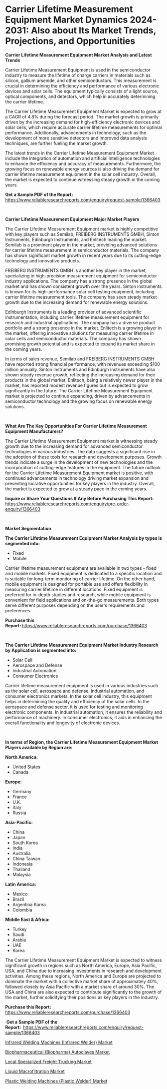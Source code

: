 <p><h1>Carrier Lifetime Measurement Equipment Market Dynamics 2024-2031: Also about Its Market Trends, Projections, and Opportunities</h1></p><p><strong>Carrier Lifetime Measurement Equipment Market Analysis and Latest Trends</strong></p>
<p><p>Carrier Lifetime Measurement Equipment is used in the semiconductor industry to measure the lifetime of charge carriers in materials such as silicon, gallium arsenide, and other semiconductors. This measurement is crucial in determining the efficiency and performance of various electronic devices and solar cells. The equipment typically consists of a light source, optical components, and detectors, which help in accurately determining the carrier lifetime.</p><p>The Carrier Lifetime Measurement Equipment Market is expected to grow at a CAGR of 4.8% during the forecast period. The market growth is primarily driven by the increasing demand for high-efficiency electronic devices and solar cells, which require accurate carrier lifetime measurements for optimal performance. Additionally, advancements in technology, such as the development of more sensitive detectors and improved data analysis techniques, are further fueling the market growth.</p><p>The latest trends in the Carrier Lifetime Measurement Equipment Market include the integration of automation and artificial intelligence technologies to enhance the efficiency and accuracy of measurements. Furthermore, the growing focus on renewable energy sources is also driving the demand for carrier lifetime measurement equipment in the solar cell industry. Overall, the market is expected to continue witnessing steady growth in the coming years.</p></p>
<p><strong>Get a Sample PDF of the Report:&nbsp;</strong> <a href="https://www.reliableresearchreports.com/enquiry/request-sample/1366403">https://www.reliableresearchreports.com/enquiry/request-sample/1366403</a></p>
<p>&nbsp;</p>
<p><strong>Carrier Lifetime Measurement Equipment Major Market Players</strong></p>
<p><p>The Carrier Lifetime Measurement Equipment market is highly competitive with key players such as Semilab, FREIBERG INSTRUMENTS GMBH, Sinton Instruments, Edinburgh Instruments, and Enlitech leading the market. Semilab is a prominent player in the market, providing advanced solutions for carrier lifetime measurement in semiconductor materials. The company has shown significant market growth in recent years due to its cutting-edge technology and innovative products.</p><p>FREIBERG INSTRUMENTS GMBH is another key player in the market, specializing in high-precision measurement equipment for semiconductor industry applications. The company has a strong presence in the global market and has shown consistent growth over the years. Sinton Instruments is known for its high-performance solar cell testing equipment, including carrier lifetime measurement tools. The company has seen steady market growth due to the increasing demand for renewable energy solutions.</p><p>Edinburgh Instruments is a leading provider of advanced scientific instrumentation, including carrier lifetime measurement equipment for research and industrial applications. The company has a diverse product portfolio and a strong presence in the market. Enlitech is a growing player in the market, offering innovative solutions for measuring carrier lifetime in solar cells and semiconductor materials. The company has shown promising growth potential and is expected to expand its market share in the coming years.</p><p>In terms of sales revenue, Semilab and FREIBERG INSTRUMENTS GMBH have reported strong financial performance, with revenues exceeding $100 million annually. Sinton Instruments and Edinburgh Instruments have also shown steady revenue growth, reflecting the increasing demand for their products in the global market. Enlitech, being a relatively newer player in the market, has reported modest revenue figures but is expected to grow significantly in the future. The Carrier Lifetime Measurement Equipment market is projected to continue expanding, driven by advancements in semiconductor technology and the growing focus on renewable energy solutions.</p></p>
<p>&nbsp;</p>
<p><strong>What Are The Key Opportunities For Carrier Lifetime Measurement Equipment Manufacturers?</strong></p>
<p><p>The Carrier Lifetime Measurement Equipment market is witnessing steady growth due to the increasing demand for advanced semiconductor technologies in various industries. The data suggests a significant rise in the adoption of these tools for research and development purposes. Growth trends indicate a surge in the development of new technologies and the incorporation of cutting-edge features in the equipment. The future outlook for the Carrier Lifetime Measurement Equipment market is positive, with continued advancements in technology driving market expansion and presenting lucrative opportunities for key players in the industry. Overall, the market is expected to grow at a steady pace in the coming years.</p></p>
<p><strong>Inquire or Share Your Questions If Any Before Purchasing This Report:</strong> <a href="https://www.reliableresearchreports.com/enquiry/pre-order-enquiry/1366403">https://www.reliableresearchreports.com/enquiry/pre-order-enquiry/1366403</a></p>
<p>&nbsp;</p>
<p><strong>Market Segmentation</strong></p>
<p><strong>The Carrier Lifetime Measurement Equipment Market Analysis by types is segmented into:</strong></p>
<p><ul><li>Fixed</li><li>Mobile</li></ul></p>
<p><p>Carrier lifetime measurement equipment are available in two types - fixed and mobile markets. Fixed equipment is dedicated to a specific location and is suitable for long-term monitoring of carrier lifetime. On the other hand, mobile equipment is designed for portable use and offers flexibility in measuring carrier lifetime in different locations. Fixed equipment is preferred for in-depth studies and research, while mobile equipment is convenient for field applications and on-the-go measurements. Both types serve different purposes depending on the user's requirements and preferences.</p></p>
<p><strong>Purchase this Report:&nbsp;</strong><a href="https://www.reliableresearchreports.com/purchase/1366403">https://www.reliableresearchreports.com/purchase/1366403</a></p>
<p>&nbsp;</p>
<p><strong>The Carrier Lifetime Measurement Equipment Market Industry Research by Application is segmented into:</strong></p>
<p><ul><li>Solar Cell</li><li>Aerospace and Defense</li><li>Industrial Automation</li><li>Consumer Electronics</li></ul></p>
<p><p>Carrier lifetime measurement equipment is used in various industries such as the solar cell, aerospace and defense, industrial automation, and consumer electronics markets. In the solar cell industry, this equipment helps in determining the quality and efficiency of the solar cells. In the aerospace and defense sector, it is used for testing and monitoring electronic components. In industrial automation, it ensures the reliability and performance of machinery. In consumer electronics, it aids in enhancing the overall functionality and longevity of electronic devices.</p></p>
<p>&nbsp;</p>
<p><strong>In terms of Region, the Carrier Lifetime Measurement Equipment Market Players available by Region are:</strong></p>
<p>
    <p> <strong> North America: </strong>
        <ul>
            <li>United States</li>
            <li>Canada</li>
        </ul>
        </p> 
    <p> <strong> Europe: </strong>
        <ul>
            <li>Germany</li>
            <li>France</li>
            <li>U.K.</li>
            <li>Italy</li>
            <li>Russia</li>
        </ul>
        </p> 
    <p> <strong> Asia-Pacific: </strong>
        <ul>
            <li>China</li>
            <li>Japan</li>
            <li>South Korea</li>
            <li>India</li>
            <li>Australia</li>
            <li>China Taiwan</li>
            <li>Indonesia</li>
            <li>Thailand</li>
            <li>Malaysia</li>
        </ul>
        </p> 
    <p> <strong> Latin America: </strong>
        <ul>
            <li>Mexico</li>
            <li>Brazil</li>
            <li>Argentina Korea</li>
            <li>Colombia</li>
        </ul>
        </p> 
    <p> <strong> Middle East & Africa: </strong>
        <ul>
            <li>Turkey</li>
            <li>Saudi</li>
            <li>Arabia</li>
            <li>UAE</li>
            <li>Korea</li>
        </ul>
    </p>
    </p>
<p><p>The Carrier Lifetime Measurement Equipment Market is expected to witness significant growth in regions such as North America, Europe, Asia Pacific, USA, and China due to increasing investments in research and development activities. Among these regions, North America and Europe are projected to dominate the market with a collective market share of approximately 40%, followed closely by Asia Pacific with a market share of around 30%. The USA and China are also expected to contribute significantly to the growth of the market, further solidifying their positions as key players in the industry.</p></p>
<p><strong>Purchase this Report: </strong><a href="https://www.reliableresearchreports.com/purchase/1366403">https://www.reliableresearchreports.com/purchase/1366403</a></p>
<p>&nbsp;<strong>Get a Sample PDF of the Report:&nbsp;&nbsp;</strong><a href="https://www.reliableresearchreports.com/enquiry/request-sample/1366403">https://www.reliableresearchreports.com/enquiry/request-sample/1366403</a></p>
<p><strong></strong></p>
<p><p><a href="https://medium.com/@patriciaday39/infrared-welding-machines-infrared-welder-market-insight-market-trends-growth-forecasted-from-1ddd77dc746f">Infrared Welding Machines (Infrared Welder) Market</a></p><p><a href="https://medium.com/@leliajewess/biopharmaceutical-biopharma-autoclaves-market-size-reveals-the-best-marketing-channels-in-global-2ea93b738cfe">Biopharmaceutical (Biopharma) Autoclaves Market</a></p><p><a href="https://medium.com/@vincentalvarez1980/local-specialized-freight-trucking-market-research-report-its-history-and-forecast-2024-to-2031-5beb1d742c2b">Local Specialized Freight Trucking Market</a></p><p><a href="https://medium.com/@vincentalvarez1980/liquid-macrofiltration-market-trends-forecast-and-competitive-analysis-to-2031-e7c09cb92bcd">Liquid Macrofiltration Market</a></p><p><a href="https://medium.com/@patriciaday39/plastic-welding-machines-plastic-welder-nbsp-market-focuses-on-market-share-size-and-projected-3feb0c1b8772">Plastic Welding Machines (Plastic Welder) Market</a></p></p>